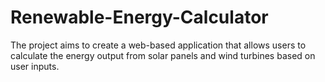 # Renewable-Energy-Calculator
The project aims to create a web-based application that allows users to calculate the energy output from solar panels and wind turbines based on user inputs.
